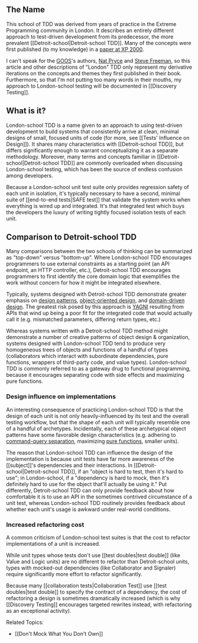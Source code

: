 ## The Name

This school of TDD was derived from years of practice in the Extreme Programming community in London. It describes an entirely different approach to test-driven development from its predecessor, the more prevalent [[Detroit-school|Detroit-school TDD]]. Many of the concepts were first published (to my knowledge) in a [paper at XP 2000](http://www.ccs.neu.edu/research/demeter/related-work/extreme-programming/MockObjectsFinal.PDF). 

I can't speak for the [GOOS](http://www.growing-object-oriented-software.com)'s authors, [Nat Pryce](http://www.natpryce.com) and [Steve Freeman](http://www.higherorderlogic.com), so this article and other descriptions of "London" TDD only represent my derivative iterations on the concepts and themes they first published in their book. Furthermore, so that I'm not putting too many words in their mouths, my approach to London-school testing will be documented in [[Discovery Testing]].

## What is it?

London-school TDD is a name given to an approach to using test-driven development to build systems that consistently arrive at clean, minimal designs of small, focused units of code (for more, see [[Tests' Influence on Design]]). It shares many characteristics with [[Detroit-school TDD]], but differs significantly enough to warrant conceptualizing it as a separate methodology. Moreover, many terms and concepts familiar in [[Detroit-school|Detroit-school TDD]] are commonly overloaded when discussing London-school testing, which has been the source of endless confusion among developers. 

Because a London-school unit test suite only provides regression safety of each unit in isolation, it's typically necessary to have a second, minimal suite of [[end-to-end tests|SAFE test]] that validate the system works when everything is wired up and integrated. It's that integrated test which buys the developers the luxury of writing tightly focused isolation tests of each unit.

## Comparison to Detroit-school TDD

Many comparisons between the two schools of thinking can be summarized as "top-down" versus "bottom-up". Where London-school TDD encourages programmers to use external constraints as a starting point (an API endpoint, an HTTP controller, etc.), Detroit-school TDD encourages programmers to first identify the core domain logic that exemplifies the work without concern for how it might be integrated elsewhere.

Typically, systems designed with Detroit-school TDD demonstrate greater emphasis on [design patterns](https://en.wikipedia.org/wiki/Software_design_pattern), [object-oriented design](https://en.wikipedia.org/wiki/Object-oriented_design), and [domain-driven design](https://en.wikipedia.org/wiki/Domain-driven_design). The greatest risk posed by this approach is [YAGNI](https://en.wikipedia.org/wiki/You_aren%27t_gonna_need_it) resulting from APIs that wind up being a poor fit for the integrated code that would actually call it (e.g. mismatched parameters, differing return types, etc.)

Whereas systems written with a Detroit-school TDD method might demonstrate a number of creative patterns of object design & organization, systems designed with London-school TDD tend to produce very homogeneous trees of objects and functions of a handful of types (collaborators which interact with subordinate dependencies, pure functions, wrappers of third-party code, and value types). London-school TDD is commonly referred to as a gateway drug to functional programming, because it encourages separating code with side effects and maximizing pure functions. 

### Design influence on implementations

An interesting consequence of practicing London-school TDD is that the design of each unit is not only heavily-influenced by its test and the overall testing workflow, but that the shape of each unit will typically resemble one of a handful of archetypes. Incidentally, each of these archetypical object patterns have some favorable design characteristics (e.g. adhering to [command-query separation](https://en.wikipedia.org/wiki/Command–query_separation), maximizing [pure functions](https://en.wikipedia.org/wiki/Pure_function), smaller units).

The reason that London-school TDD can influence the design of the implementation is because unit tests have far more awareness of the [[subject]]'s dependencies and their interactions. In [[Detroit-school|Detroit-school TDD]], if an "object is hard to test, then it's hard to use"; in London-school, if a "dependency is hard to mock, then it's definitely hard to use for the object that'll actually be using it." Put differently, Detroit-school TDD can only provide feedback about how comfortable it is to use an API in the sometimes contrived circumstance of a unit test, whereas London-school TDD routinely provides feedback about whether each unit's usage is awkward under real-world conditions.

### Increased refactoring cost

A common criticism of London-school test suites is that the cost to refactor implementations of a unit is increased. 

While unit types whose tests don't use [[test doubles|test double]] (like Value and Logic units) are no different to refactor than Detroit-school units, types with mocked-out dependencies (like Collaborator and Signaler) require significantly more effort to refactor significantly.

Because many [[collaboration tests|Collaboration Test]] use [[test doubles|test double]] to specify the contract of a dependency, the cost of refactoring a design is sometimes dramatically increased (which is why [[Discovery Testing]] encourages targeted rewrites instead, with refactoring as an exceptional activity).

Related Topics:

* [[Don't Mock What You Don't Own]]